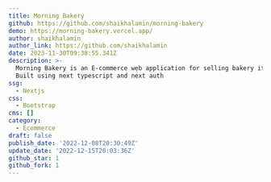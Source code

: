 ```yaml
---
title: Morning Bakery
github: https://github.com/shaikhalamin/morning-bakery
demo: https://morning-bakery.vercel.app/
author: shaikhalamin
author_link: https://github.com/shaikhalamin
date: 2023-11-30T09:38:55.341Z
description: >-
  Morning Bakery is an E-commerce web application for selling bakery items.
  Built using next typescript and next auth
ssg:
  - Nextjs
css:
  - Bootstrap
cms: []
category:
  - Ecommerce
draft: false
publish_date: '2022-12-08T20:30:49Z'
update_date: '2022-12-15T20:03:36Z'
github_star: 1
github_fork: 1
---
```

